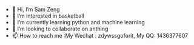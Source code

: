 - 👋 Hi, I’m Sam Zeng
- 👀 I’m interested in basketball
- 🌱 I’m currently learning python and machine learning
- 💞️ I’m looking to collaborate on anthing
- 📫 How to reach me :My Wechat : zdywssgoforit, My QQ: 1436377607

<!---
zdy2021zdy/zdy2021zdy is a ✨ special ✨ repository because its `README.md` (this file) appears on your GitHub profile.
You can click the Preview link to take a look at your changes.
--->
